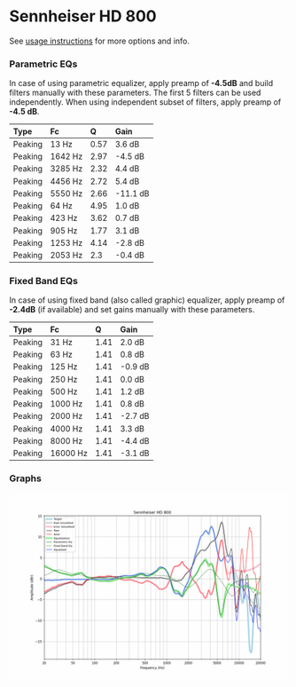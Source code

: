 # Sennheiser HD 800
See [usage instructions](https://github.com/jaakkopasanen/AutoEq#usage) for more options and info.

### Parametric EQs
In case of using parametric equalizer, apply preamp of **-4.5dB** and build filters manually
with these parameters. The first 5 filters can be used independently.
When using independent subset of filters, apply preamp of **-4.5 dB**.

| Type    | Fc      |    Q | Gain     |
|:--------|:--------|:-----|:---------|
| Peaking | 13 Hz   | 0.57 | 3.6 dB   |
| Peaking | 1642 Hz | 2.97 | -4.5 dB  |
| Peaking | 3285 Hz | 2.32 | 4.4 dB   |
| Peaking | 4456 Hz | 2.72 | 5.4 dB   |
| Peaking | 5550 Hz | 2.66 | -11.1 dB |
| Peaking | 64 Hz   | 4.95 | 1.0 dB   |
| Peaking | 423 Hz  | 3.62 | 0.7 dB   |
| Peaking | 905 Hz  | 1.77 | 3.1 dB   |
| Peaking | 1253 Hz | 4.14 | -2.8 dB  |
| Peaking | 2053 Hz | 2.3  | -0.4 dB  |

### Fixed Band EQs
In case of using fixed band (also called graphic) equalizer, apply preamp of **-2.4dB**
(if available) and set gains manually with these parameters.

| Type    | Fc       |    Q | Gain    |
|:--------|:---------|:-----|:--------|
| Peaking | 31 Hz    | 1.41 | 2.0 dB  |
| Peaking | 63 Hz    | 1.41 | 0.8 dB  |
| Peaking | 125 Hz   | 1.41 | -0.9 dB |
| Peaking | 250 Hz   | 1.41 | 0.0 dB  |
| Peaking | 500 Hz   | 1.41 | 1.2 dB  |
| Peaking | 1000 Hz  | 1.41 | 0.8 dB  |
| Peaking | 2000 Hz  | 1.41 | -2.7 dB |
| Peaking | 4000 Hz  | 1.41 | 3.3 dB  |
| Peaking | 8000 Hz  | 1.41 | -4.4 dB |
| Peaking | 16000 Hz | 1.41 | -3.1 dB |

### Graphs
![](./Sennheiser%20HD%20800.png)